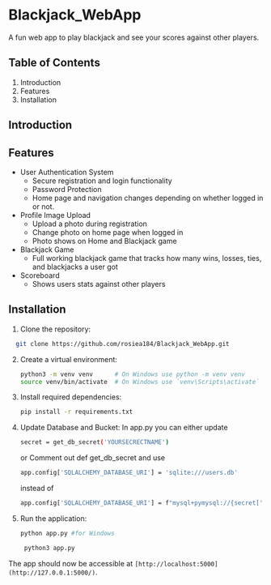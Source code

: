 # Blackjack_WebApp
A fun web app to play blackjack and see your scores against other players.
## Table of Contents
   1. Introduction
   2. Features
   3. Installation
## Introduction

## Features
   - User Authentication System
      - Secure registration and login functionality
      - Password Protection
      - Home page and navigation changes depending on whether logged in or not.
   - Profile Image Upload
      - Upload a photo during registration
      - Change photo on home page when logged in
      - Photo shows on Home and Blackjack game
   - Blackjack Game
     - Full working blackjack game that tracks how many wins, losses, ties, and blackjacks a user got
   - Scoreboard
     - Shows users stats against other players

## Installation
1. Clone the repository:
   
```bash
  git clone https://github.com/rosiea184/Blackjack_WebApp.git
```

2. Create a virtual environment:

    ```bash
    python3 -m venv venv      # On Windows use python -m venv venv
    source venv/bin/activate  # On Windows use `venv\Scripts\activate`
    ```
3. Install required dependencies:

    ```bash
    pip install -r requirements.txt
    ```
4. Update Database and Bucket:
   In app.py you can either update
   ```bash
   secret = get_db_secret('YOURSECRECTNAME')
   ```
   or
   Comment out def get_db_secret and use
   ```bash
   app.config['SQLALCHEMY_DATABASE_URI'] = 'sqlite:///users.db'
   ```
   instead of
   ```bash
   app.config['SQLALCHEMY_DATABASE_URI'] = f"mysql+pymysql://{secret['username']}:{secret['password']}@{secret['host']}/{secret['dbname']}"
   ```
   
5. Run the application:

    ```bash
    python app.py #for Windows
    ```
   ```bash
    python3 app.py
    ```

The app should now be accessible at `[http://localhost:5000](http://127.0.0.1:5000/)`.
